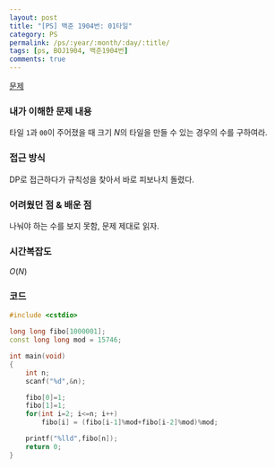 ```yaml
---
layout: post
title: "[PS] 백준 1904번: 01타일"
category: PS
permalink: /ps/:year/:month/:day/:title/
tags: [ps, BOJ1904, 백준1904번]
comments: true
---
```


[문제](https://www.acmicpc.net/problem/1904)

### 내가 이해한 문제 내용

타일 `1`과 `00`이 주어졌을 때 크기 $N$의 타일을 만들 수 있는 경우의 수를 구하여라.

### 접근 방식

DP로 접근하다가 규칙성을 찾아서 바로 피보나치 돌렸다.

### 어려웠던 점 & 배운 점

나눠야 하는 수를 보지 못함, 문제 제대로 읽자.

### 시간복잡도

$O(N)$

### 코드

```c++
#include <cstdio>

long long fibo[1000001];
const long long mod = 15746;

int main(void)
{
    int n;
    scanf("%d",&n);

    fibo[0]=1;
    fibo[1]=1;
    for(int i=2; i<=n; i++)
        fibo[i] = (fibo[i-1]%mod+fibo[i-2]%mod)%mod;

    printf("%lld",fibo[n]);
    return 0;
}
```

